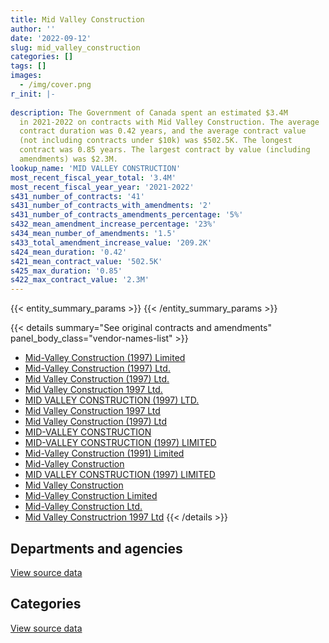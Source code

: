 ```yaml
---
title: Mid Valley Construction
author: ''
date: '2022-09-12'
slug: mid_valley_construction
categories: []
tags: []
images:
  - /img/cover.png
r_init: |-
  
description: The Government of Canada spent an estimated $3.4M
  in 2021-2022 on contracts with Mid Valley Construction. The average
  contract duration was 0.42 years, and the average contract value
  (not including contracts under $10k) was $502.5K. The longest
  contract was 0.85 years. The largest contract by value (including
  amendments) was $2.3M.
lookup_name: 'MID VALLEY CONSTRUCTION'
most_recent_fiscal_year_total: '3.4M'
most_recent_fiscal_year_year: '2021-2022'
s431_number_of_contracts: '41'
s431_number_of_contracts_with_amendments: '2'
s431_number_of_contracts_amendments_percentage: '5%'
s432_mean_amendment_increase_percentage: '23%'
s434_mean_number_of_amendments: '1.5'
s433_total_amendment_increase_value: '209.2K'
s424_mean_duration: '0.42'
s421_mean_contract_value: '502.5K'
s425_max_duration: '0.85'
s422_max_contract_value: '2.3M'
---
```


<script src="/rmarkdown-libs/htmlwidgets/htmlwidgets.js"></script>
<link href="/rmarkdown-libs/datatables-css/datatables-crosstalk.css" rel="stylesheet" />
<script src="/rmarkdown-libs/datatables-binding/datatables.js"></script>
<script src="/rmarkdown-libs/jquery/jquery-3.6.0.min.js"></script>
<link href="/rmarkdown-libs/dt-core-bootstrap/css/dataTables.bootstrap.min.css" rel="stylesheet" />
<link href="/rmarkdown-libs/dt-core-bootstrap/css/dataTables.bootstrap.extra.css" rel="stylesheet" />
<script src="/rmarkdown-libs/dt-core-bootstrap/js/jquery.dataTables.min.js"></script>
<script src="/rmarkdown-libs/dt-core-bootstrap/js/dataTables.bootstrap.min.js"></script>
<link href="/rmarkdown-libs/crosstalk/css/crosstalk.min.css" rel="stylesheet" />
<script src="/rmarkdown-libs/crosstalk/js/crosstalk.min.js"></script>
<script src="/rmarkdown-libs/htmlwidgets/htmlwidgets.js"></script>
<link href="/rmarkdown-libs/datatables-css/datatables-crosstalk.css" rel="stylesheet" />
<script src="/rmarkdown-libs/datatables-binding/datatables.js"></script>
<script src="/rmarkdown-libs/jquery/jquery-3.6.0.min.js"></script>
<link href="/rmarkdown-libs/dt-core-bootstrap/css/dataTables.bootstrap.min.css" rel="stylesheet" />
<link href="/rmarkdown-libs/dt-core-bootstrap/css/dataTables.bootstrap.extra.css" rel="stylesheet" />
<script src="/rmarkdown-libs/dt-core-bootstrap/js/jquery.dataTables.min.js"></script>
<script src="/rmarkdown-libs/dt-core-bootstrap/js/dataTables.bootstrap.min.js"></script>
<link href="/rmarkdown-libs/crosstalk/css/crosstalk.min.css" rel="stylesheet" />
<script src="/rmarkdown-libs/crosstalk/js/crosstalk.min.js"></script>

{{< entity_summary_params >}}
{{< /entity_summary_params >}}

{{< details summary="See original contracts and amendments" panel_body_class="vendor-names-list" >}}
- [Mid-Valley Construction (1997) Limited](https://search.open.canada.ca/en/ct/?sort=contract_value_f%20desc&page=1&search_text=%22Mid-Valley%20Construction%20%281997%29%20Limited%22)
- [Mid-Valley Construction (1997) Ltd.](https://search.open.canada.ca/en/ct/?sort=contract_value_f%20desc&page=1&search_text=%22Mid-Valley%20Construction%20%281997%29%20Ltd.%22)
- [Mid Valley Construction (1997) Ltd.](https://search.open.canada.ca/en/ct/?sort=contract_value_f%20desc&page=1&search_text=%22Mid%20Valley%20Construction%20%281997%29%20Ltd.%22)
- [Mid Valley Construction 1997 Ltd.](https://search.open.canada.ca/en/ct/?sort=contract_value_f%20desc&page=1&search_text=%22Mid%20Valley%20Construction%201997%20Ltd.%22)
- [MID VALLEY CONSTRUCTION (1997) LTD.](https://search.open.canada.ca/en/ct/?sort=contract_value_f%20desc&page=1&search_text=%22MID%20VALLEY%20CONSTRUCTION%20%281997%29%20LTD.%22)
- [Mid Valley Construction 1997 Ltd](https://search.open.canada.ca/en/ct/?sort=contract_value_f%20desc&page=1&search_text=%22Mid%20Valley%20Construction%201997%20Ltd%22)
- [Mid Valley Construction (1997) Ltd](https://search.open.canada.ca/en/ct/?sort=contract_value_f%20desc&page=1&search_text=%22Mid%20Valley%20Construction%20%281997%29%20Ltd%22)
- [MID-VALLEY CONSTRUCTION](https://search.open.canada.ca/en/ct/?sort=contract_value_f%20desc&page=1&search_text=%22MID-VALLEY%20CONSTRUCTION%22)
- [MID-VALLEY CONSTRUCTION (1997) LIMITED](https://search.open.canada.ca/en/ct/?sort=contract_value_f%20desc&page=1&search_text=%22MID-VALLEY%20CONSTRUCTION%20%281997%29%20LIMITED%22)
- [Mid-Valley Construction (1991) Limited](https://search.open.canada.ca/en/ct/?sort=contract_value_f%20desc&page=1&search_text=%22Mid-Valley%20Construction%20%281991%29%20Limited%22)
- [Mid-Valley Construction](https://search.open.canada.ca/en/ct/?sort=contract_value_f%20desc&page=1&search_text=%22Mid-Valley%20Construction%22)
- [MID VALLEY CONSTRUCTION (1997) LIMITED](https://search.open.canada.ca/en/ct/?sort=contract_value_f%20desc&page=1&search_text=%22MID%20VALLEY%20CONSTRUCTION%20%281997%29%20LIMITED%22)
- [Mid Valley Construction](https://search.open.canada.ca/en/ct/?sort=contract_value_f%20desc&page=1&search_text=%22Mid%20Valley%20Construction%22)
- [Mid-Valley Construction Limited](https://search.open.canada.ca/en/ct/?sort=contract_value_f%20desc&page=1&search_text=%22Mid-Valley%20Construction%20Limited%22)
- [Mid-Valley Construction Ltd.](https://search.open.canada.ca/en/ct/?sort=contract_value_f%20desc&page=1&search_text=%22Mid-Valley%20Construction%20Ltd.%22)
- [Mid Valley Constructrion 1997 Ltd](https://search.open.canada.ca/en/ct/?sort=contract_value_f%20desc&page=1&search_text=%22Mid%20Valley%20Constructrion%201997%20Ltd%22)
{{< /details >}}

## Departments and agencies

<div id="htmlwidget-1" style="width:100%;height:auto;" class="datatables html-widget"></div>
<script type="application/json" data-for="htmlwidget-1">{"x":{"style":"bootstrap","filter":"none","vertical":false,"data":[["<a href=\"/departments/dfo-mpo/\">Fisheries and Oceans Canada<\/a>","<a href=\"/departments/dnd-mdn/\">National Defence<\/a>","<a href=\"/departments/pc/\">Parks Canada<\/a>"],[175518.91,2952107.18,203982.4],[831291.51,4590639.43,null],[null,5807947.12,null],[null,2809877.2,612924.75]],"container":"<table class=\"table table-striped table-hover row-border order-column display\">\n  <thead>\n    <tr>\n      <th>Department<\/th>\n      <th>2018-2019<\/th>\n      <th>2019-2020<\/th>\n      <th>2020-2021<\/th>\n      <th>2021-2022<\/th>\n    <\/tr>\n  <\/thead>\n<\/table>","options":{"order":[[4,"desc"]],"pageLength":10,"autoWidth":true,"columnDefs":[{"targets":1,"render":"function(data, type, row, meta) {\n    return type !== 'display' ? data : DTWidget.formatCurrency(data, \"$\", 2, 3, \",\", \".\", true, null);\n  }"},{"targets":2,"render":"function(data, type, row, meta) {\n    return type !== 'display' ? data : DTWidget.formatCurrency(data, \"$\", 2, 3, \",\", \".\", true, null);\n  }"},{"targets":3,"render":"function(data, type, row, meta) {\n    return type !== 'display' ? data : DTWidget.formatCurrency(data, \"$\", 2, 3, \",\", \".\", true, null);\n  }"},{"targets":4,"render":"function(data, type, row, meta) {\n    return type !== 'display' ? data : DTWidget.formatCurrency(data, \"$\", 2, 3, \",\", \".\", true, null);\n  }"},{"width":"16%","targets":[1,2,3,4]},{"className":"dt-right","targets":[1,2,3,4]}],"orderClasses":false}},"evals":["options.columnDefs.0.render","options.columnDefs.1.render","options.columnDefs.2.render","options.columnDefs.3.render"],"jsHooks":[]}</script>
<p class="text-right">
<a href="https://github.com/GoC-Spending/contracts-data/tree/main/data/out/vendors/mid_valley_construction/summary_by_fiscal_year_by_department.csv" class="source-data-link btn btn-link">View source data</a>
</p>

## Categories

<div id="htmlwidget-2" style="width:100%;height:auto;" class="datatables html-widget"></div>
<script type="application/json" data-for="htmlwidget-2">{"x":{"style":"bootstrap","filter":"none","vertical":false,"data":[["<a href=\"/categories/facilities_and_construction/\">Facilities and construction<\/a>","<a href=\"/categories/transportation_and_logistics/\">Transportation and logistics<\/a>"],[3331608.49,null],[4651163.19,770767.75],[5807947.12,null],[3422801.95,null]],"container":"<table class=\"table table-striped table-hover row-border order-column display\">\n  <thead>\n    <tr>\n      <th>Category<\/th>\n      <th>2018-2019<\/th>\n      <th>2019-2020<\/th>\n      <th>2020-2021<\/th>\n      <th>2021-2022<\/th>\n    <\/tr>\n  <\/thead>\n<\/table>","options":{"order":[[4,"desc"]],"dom":"t","pageLength":30,"autoWidth":true,"columnDefs":[{"targets":1,"render":"function(data, type, row, meta) {\n    return type !== 'display' ? data : DTWidget.formatCurrency(data, \"$\", 2, 3, \",\", \".\", true, null);\n  }"},{"targets":2,"render":"function(data, type, row, meta) {\n    return type !== 'display' ? data : DTWidget.formatCurrency(data, \"$\", 2, 3, \",\", \".\", true, null);\n  }"},{"targets":3,"render":"function(data, type, row, meta) {\n    return type !== 'display' ? data : DTWidget.formatCurrency(data, \"$\", 2, 3, \",\", \".\", true, null);\n  }"},{"targets":4,"render":"function(data, type, row, meta) {\n    return type !== 'display' ? data : DTWidget.formatCurrency(data, \"$\", 2, 3, \",\", \".\", true, null);\n  }"},{"width":"16%","targets":[1,2,3,4]},{"className":"dt-right","targets":[1,2,3,4]}],"orderClasses":false,"lengthMenu":[10,25,30,50,100]}},"evals":["options.columnDefs.0.render","options.columnDefs.1.render","options.columnDefs.2.render","options.columnDefs.3.render"],"jsHooks":[]}</script>
<p class="text-right">
<a href="https://github.com/GoC-Spending/contracts-data/tree/main/data/out/vendors/mid_valley_construction/summary_by_fiscal_year_by_category.csv" class="source-data-link btn btn-link">View source data</a>
</p>
